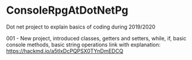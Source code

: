 # ConsoleRpgAtDotNetPg
Dot net project to explain basics of coding during 2019/2020

001 - New project, introduced classes, getters and setters, while, if, basic console methods, basic string operations
link with explanation: https://hackmd.io/a5tlxDcPQPSX0TYnDmEDCQ